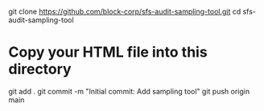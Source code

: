 git clone https://github.com/block-corp/sfs-audit-sampling-tool.git
cd sfs-audit-sampling-tool
# Copy your HTML file into this directory
git add .
git commit -m "Initial commit: Add sampling tool"
git push origin main
